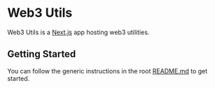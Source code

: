 # Web3 Utils

Web3 Utils is a [Next.js](https://nextjs.org/) app hosting web3 utilities.

## Getting Started

You can follow the generic instructions in the root [README.md](../../README.md#getting-started) to get started.
